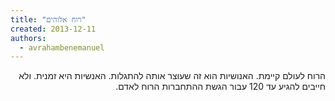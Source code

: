 ```yaml
---
title: "רוח אלוהים"
created: 2013-12-11
authors: 
  - avrahambenemanuel
---
```

<div dir="rtl">
הרוח לעולם קיימת. האנושיות הוא זה שעוצר אותה להתגלות. האנשיות היא זמנית. ולא חייבים להגיע עד 120 עבור הגשת ההתחברות הרוח לאדם.
</div>